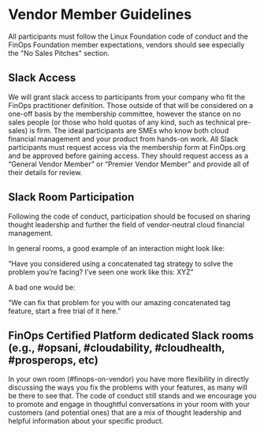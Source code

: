 # Vendor Member Guidelines

All participants must follow the Linux Foundation code of conduct and the FinOps Foundation member expectations, vendors should see especially the "No Sales Pitches" section.

## Slack Access

We will grant slack access to participants from your company who fit the FinOps practitioner definition. Those outside of that will be considered on a one-off basis by the membership committee, however the stance on no sales people (or those who hold quotas of any kind, such as technical pre-sales) is firm. The ideal participants are SMEs who know both cloud financial management and your product from hands-on work. All Slack participants must request access via the membership form at FinOps.org and be approved before gaining access. They should request access as a “General Vendor Member” or “Premier Vendor Member” and provide all of their details for review.

## Slack Room Participation

Following the code of conduct, participation should be focused on sharing thought leadership and further the field of vendor-neutral cloud financial management. 

In general rooms, a good example of an interaction might look like:

“Have you considered using a concatenated tag strategy to solve the problem you’re facing? I’ve seen one work like this: XYZ”

A bad one would be:

“We can fix that problem for you with our amazing concatenated tag feature, start a free trial of it here.”

## FinOps Certified Platform dedicated Slack rooms (e.g., #opsani, #cloudability, #cloudhealth, #prosperops, etc)

In your own room (#finops-on-vendor) you have more flexibility in directly discussing the ways you fix the problems with your features, as many will be there to see that. The code of conduct still stands and we encourage you to promote and engage in thoughtful conversations in your room with your customers (and potential ones) that are a mix of thought leadership and helpful information about your specific product. 
